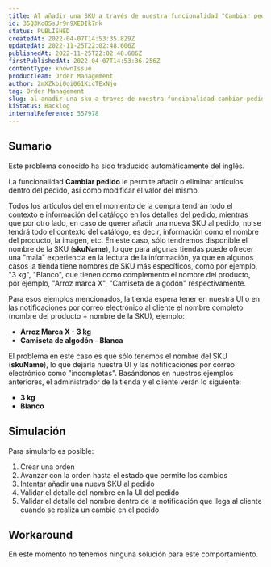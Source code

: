 ```yaml
---
title: Al añadir una SKU a través de nuestra funcionalidad "Cambiar pedido", el nombre del producto no se muestra en el pedido ni en la notificación por correo electrónico
id: 35Q3KoOSsUr9n9XEDIk7nk
status: PUBLISHED
createdAt: 2022-04-07T14:53:35.829Z
updatedAt: 2022-11-25T22:02:48.606Z
publishedAt: 2022-11-25T22:02:48.606Z
firstPublishedAt: 2022-04-07T14:53:36.256Z
contentType: knownIssue
productTeam: Order Management
author: 2mXZkbi0oi061KicTExNjo
tag: Order Management
slug: al-anadir-una-sku-a-traves-de-nuestra-funcionalidad-cambiar-pedido-el-nombre-del-producto-no-se-muestra-en-el-pedido-ni-en-la-notificacion-por-correo-electronico
kiStatus: Backlog
internalReference: 557978
---
```


## Sumario

<div class="alert alert-info">
  <p>Este problema conocido ha sido traducido automáticamente del inglés.</p>
</div>



La funcionalidad **Cambiar pedido** le permite añadir o eliminar artículos dentro del pedido, así como modificar el valor del mismo.

Todos los artículos del en el momento de la compra tendrán todo el contexto e información del catálogo en los detalles del pedido, mientras que por otro lado, en caso de querer añadir una nueva SKU al pedido, no se tendrá todo el contexto del catálogo, es decir, información como el nombre del producto, la imagen, etc. En este caso, sólo tendremos disponible el nombre de la SKU (**skuName**), lo que para algunas tiendas puede ofrecer una "mala" experiencia en la lectura de la información, ya que en algunos casos la tienda tiene nombres de SKU más específicos, como por ejemplo, "3 kg", "Blanco", que tienen como complemento el nombre del producto, por ejemplo, "Arroz marca X", "Camiseta de algodón" respectivamente.

Para esos ejemplos mencionados, la tienda espera tener en nuestra UI o en las notificaciones por correo electrónico al cliente el nombre completo (nombre del producto + nombre de la SKU), ejemplo:


- **Arroz Marca X - 3 kg**
- **Camiseta de algodón - Blanca**

El problema en este caso es que sólo tenemos el nombre del SKU (**skuName**), lo que dejaría nuestra UI y las notificaciones por correo electrónico como "incompletas". Basándonos en nuestros ejemplos anteriores, el administrador de la tienda y el cliente verán lo siguiente:


- **3 kg**
- **Blanco**



## Simulación



Para simularlo es posible:

1. Crear una orden
2. Avanzar con la orden hasta el estado que permite los cambios
3. Intentar añadir una nueva SKU al pedido
4. Validar el detalle del nombre en la UI del pedido
5. Validar el detalle del nombre dentro de la notificación que llega al cliente cuando se realiza un cambio en el pedido



## Workaround


En este momento no tenemos ninguna solución para este comportamiento.

